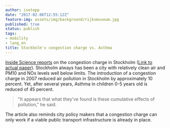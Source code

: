```yaml
---
author: isotopp
date: "2017-02-06T12:55:12Z"
feature-img: assets/img/background/rijksmuseum.jpg
published: true
status: publish
tags:
- mobility
- lang_en
title: Stockholm's congestion charge vs. Asthma
---
```

[Inside Science reports](https://www.insidescience.org/news/driving-fee-rolls-back-asthma-attacks-stockholm)
on the congestion charge in Stockholm 
([Link to actual paper](https://www.aeaweb.org/conference/2017/preliminary/1901)). 
Stockholm always has been a city with relatively clean air and PM10 and NOx
levels well below limits. The introduction of a congestion charge in 2007
reduced air pollution in Stockholm by approximately 10 percent. Yet, after
several years, Asthma in children 0-5 years old is reduced of 45 percent.

> "It appears that what they've found is these cumulative effects of
> pollution," he said.

The article also reminds city policy makers that a congestion charge can
only work if a viable public transport infrastructure is already in place.
